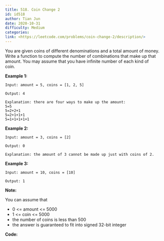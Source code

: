 ```yaml
---
title: 518. Coin Change 2
id: id518
author: Tian Jun
date: 2020-10-31
difficulty: Medium
categories: 
link: <https://leetcode.com/problems/coin-change-2/description/>
---
```


You are given coins of different denominations and a total amount of money.
Write a function to compute the number of combinations that make up that
amount. You may assume that you have infinite number of each kind of coin.



**Example 1:**
            
	Input: amount = 5, coins = [1, 2, 5]    
	Output: 4    
	Explanation: there are four ways to make up the amount:    5=5    5=2+2+1    5=2+1+1+1    5=1+1+1+1+1    

**Example 2:**
            
	Input: amount = 3, coins = [2]    
	Output: 0    
	Explanation: the amount of 3 cannot be made up just with coins of 2.    

**Example 3:**
            
	Input: amount = 10, coins = [10]     
	Output: 1    



**Note:**

You can assume that

  * 0 <= amount <= 5000
  * 1 <= coin <= 5000
  * the number of coins is less than 500
  * the answer is guaranteed to fit into signed 32-bit integer


**Code:**

